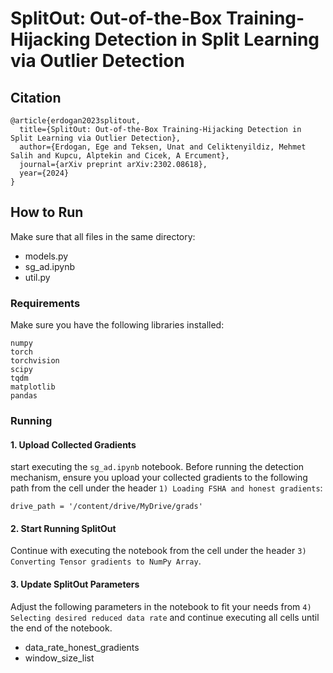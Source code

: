 # SplitOut: Out-of-the-Box Training-Hijacking Detection in Split Learning via Outlier Detection


## Citation
```
@article{erdogan2023splitout,
  title={SplitOut: Out-of-the-Box Training-Hijacking Detection in Split Learning via Outlier Detection},
  author={Erdogan, Ege and Teksen, Unat and Celiktenyildiz, Mehmet Salih and Kupcu, Alptekin and Cicek, A Ercument},
  journal={arXiv preprint arXiv:2302.08618},
  year={2024}
}
```

## How to Run 

Make sure that all files in the same directory:
- models.py
- sg_ad.ipynb
- util.py

### Requirements

Make sure you have the following libraries installed:

```
numpy
torch
torchvision
scipy
tqdm
matplotlib
pandas
```

### Running


#### 1. Upload Collected Gradients
start executing the `sg_ad.ipynb` notebook. Before running the detection mechanism, ensure you upload your collected gradients to the following path from the cell under the header `1) Loading FSHA and honest gradients`:
```
drive_path = '/content/drive/MyDrive/grads'
```

#### 2. Start Running SplitOut
Continue with executing the notebook from the cell under the header `3) Converting Tensor gradients to NumPy Array`. 

#### 3. Update SplitOut Parameters
Adjust the following parameters in the notebook to fit your needs from `4) Selecting desired reduced data rate` and continue executing all cells until the end of the notebook.

- data_rate_honest_gradients 
- window_size_list
